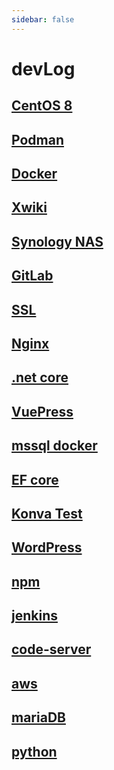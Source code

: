 ```yaml
---
sidebar: false
---
```


# devLog

## [CentOS 8](./centos)

## [Podman](./podman)

## [Docker](./docker)

## [Xwiki](./xwiki)

## [Synology NAS](./synology)

## [GitLab](./gitlab)

## [SSL](./ssl)

## [Nginx](./nginx)

## [.net core](./dotnetcore)

## [VuePress](./vuepress)

## [mssql docker](./mssql)

## [EF core](./efcore)

## [Konva Test](./konva)

## [WordPress](./wordpress)

## [npm](./npm)

## [jenkins](./jenkins)

## [code-server](./code-server)

## [aws](./aws)

## [mariaDB](./maria)

## [python](./python)
